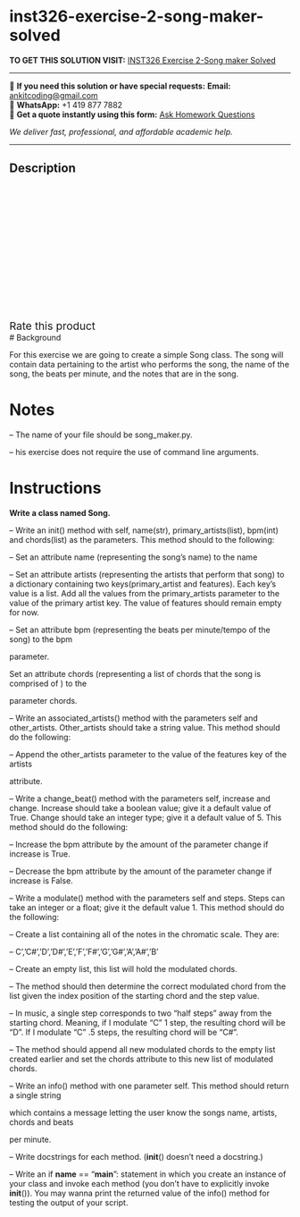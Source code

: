 # inst326-exercise-2-song-maker-solved
**TO GET THIS SOLUTION VISIT:** [INST326 Exercise 2-Song maker Solved](https://www.ankitcodinghub.com/product/inst326-exercise-2-song-maker-solved/)


---

📩 **If you need this solution or have special requests:** **Email:** ankitcoding@gmail.com  
📱 **WhatsApp:** +1 419 877 7882  
📄 **Get a quote instantly using this form:** [Ask Homework Questions](https://www.ankitcodinghub.com/services/ask-homework-questions/)

*We deliver fast, professional, and affordable academic help.*

---

<h2>Description</h2>



<div class="kk-star-ratings kksr-auto kksr-align-center kksr-valign-top" data-payload="{&quot;align&quot;:&quot;center&quot;,&quot;id&quot;:&quot;93569&quot;,&quot;slug&quot;:&quot;default&quot;,&quot;valign&quot;:&quot;top&quot;,&quot;ignore&quot;:&quot;&quot;,&quot;reference&quot;:&quot;auto&quot;,&quot;class&quot;:&quot;&quot;,&quot;count&quot;:&quot;0&quot;,&quot;legendonly&quot;:&quot;&quot;,&quot;readonly&quot;:&quot;&quot;,&quot;score&quot;:&quot;0&quot;,&quot;starsonly&quot;:&quot;&quot;,&quot;best&quot;:&quot;5&quot;,&quot;gap&quot;:&quot;4&quot;,&quot;greet&quot;:&quot;Rate this product&quot;,&quot;legend&quot;:&quot;0\/5 - (0 votes)&quot;,&quot;size&quot;:&quot;24&quot;,&quot;title&quot;:&quot;INST326 Exercise 2-Song maker Solved&quot;,&quot;width&quot;:&quot;0&quot;,&quot;_legend&quot;:&quot;{score}\/{best} - ({count} {votes})&quot;,&quot;font_factor&quot;:&quot;1.25&quot;}">

<div class="kksr-stars">

<div class="kksr-stars-inactive">
            <div class="kksr-star" data-star="1" style="padding-right: 4px">


<div class="kksr-icon" style="width: 24px; height: 24px;"></div>
        </div>
            <div class="kksr-star" data-star="2" style="padding-right: 4px">


<div class="kksr-icon" style="width: 24px; height: 24px;"></div>
        </div>
            <div class="kksr-star" data-star="3" style="padding-right: 4px">


<div class="kksr-icon" style="width: 24px; height: 24px;"></div>
        </div>
            <div class="kksr-star" data-star="4" style="padding-right: 4px">


<div class="kksr-icon" style="width: 24px; height: 24px;"></div>
        </div>
            <div class="kksr-star" data-star="5" style="padding-right: 4px">


<div class="kksr-icon" style="width: 24px; height: 24px;"></div>
        </div>
    </div>

<div class="kksr-stars-active" style="width: 0px;">
            <div class="kksr-star" style="padding-right: 4px">


<div class="kksr-icon" style="width: 24px; height: 24px;"></div>
        </div>
            <div class="kksr-star" style="padding-right: 4px">


<div class="kksr-icon" style="width: 24px; height: 24px;"></div>
        </div>
            <div class="kksr-star" style="padding-right: 4px">


<div class="kksr-icon" style="width: 24px; height: 24px;"></div>
        </div>
            <div class="kksr-star" style="padding-right: 4px">


<div class="kksr-icon" style="width: 24px; height: 24px;"></div>
        </div>
            <div class="kksr-star" style="padding-right: 4px">


<div class="kksr-icon" style="width: 24px; height: 24px;"></div>
        </div>
    </div>
</div>


<div class="kksr-legend" style="font-size: 19.2px;">
            <span class="kksr-muted">Rate this product</span>
    </div>
    </div>
# Background

For this exercise we are going to create a simple Song class. The song will contain data pertaining to the artist who performs the song, the name of the song, the beats per minute, and the notes that are in the song.

# Notes

– The name of your file should be song_maker.py.

– his exercise does not require the use of command line arguments.

# Instructions

**Write a class named Song.**

– Write an init() method with self, name(str), primary_artists(list), bpm(int) and chords(list) as the parameters. This method should to the following:

– Set an attribute name (representing the song’s name) to the name

– Set an attribute artists (representing the artists that perform that song) to a dictionary containing two keys(primary_artist and features). Each key’s value is a list. Add all the values from the primary_artists parameter to the value of the primary artist key. The value of features should remain empty for now.

– Set an attribute bpm (representing the beats per minute/tempo of the song) to the bpm

parameter.

Set an attribute chords (representing a list of chords that the song is comprised of ) to the

parameter chords.

– Write an associated_artists() method with the parameters self and other_artists. Other_artists should take a string value. This method should do the following:

– Append the other_artists parameter to the value of the features key of the artists

attribute.

– Write a change_beat() method with the parameters self, increase and change. Increase should take a boolean value; give it a default value of True. Change should take an integer type; give it a default value of 5. This method should do the following:

– Increase the bpm attribute by the amount of the parameter change if increase is True.

– Decrease the bpm attribute by the amount of the parameter change if increase is False.

– Write a modulate() method with the parameters self and steps. Steps can take an integer or a float; give it the default value 1. This method should do the following:

– Create a list containing all of the notes in the chromatic scale. They are:

– C’,’C#’,’D’,’D#’,’E’,’F’,’F#’,’G’,’G#’,’A’,’A#’,’B’

– Create an empty list, this list will hold the modulated chords.

– The method should then determine the correct modulated chord from the list given the index position of the starting chord and the step value.

– In music, a single step corresponds to two “half steps” away from the starting chord. Meaning, if I modulate “C” 1 step, the resulting chord will be “D”. If I modulate “C” .5 steps, the resulting chord will be “C#”.

– The method should append all new modulated chords to the empty list created earlier and set the chords attribute to this new list of modulated chords.

– Write an info() method with one parameter self. This method should return a single string

which contains a message letting the user know the songs name, artists, chords and beats

per minute.

– Write docstrings for each method. (__init__() doesn’t need a docstring.)

– Write an if __name__ == “__main__”: statement in which you create an instance of your class and invoke each method (you don’t have to explicitly invoke __init__()). You may wanna print the returned value of the info() method for testing the output of your script.
